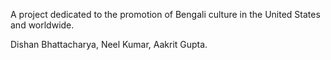 A project dedicated to the promotion of Bengali culture in the United States and worldwide.

Dishan Bhattacharya, Neel Kumar, Aakrit Gupta.
